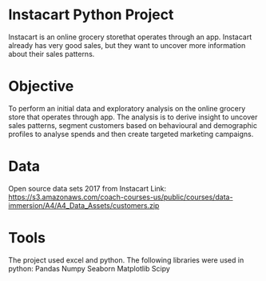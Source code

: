 # Instacart Python Project
Instacart is an online grocery storethat operates through an app. Instacart already has very good sales, but they
want to uncover more information about their sales patterns.

# Objective 
To perform an initial data and exploratory analysis on the online grocery store that operates through app. The analysis is to derive insight to uncover sales patterns, segment customers based on behavioural and demographic profiles to analyse spends and then create targeted marketing campaigns.

# Data 
Open source data sets 2017 from Instacart
Link: https://s3.amazonaws.com/coach-courses-us/public/courses/data-immersion/A4/A4_Data_Assets/customers.zip

# Tools
The project used excel and python. The following libraries were used in python:
Pandas
Numpy
Seaborn
Matplotlib
Scipy


